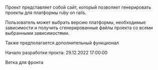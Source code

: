 Проект представляет собой сайт, который позволяет генерировать проекты для платформы ruby on rails.

Пользователь может выбрать версию платформы, необходимые зависимости и получить сгенерированные файлы проекта со всеми выбранными зависимостями.

Также предполагается дополнительный функционал

Начало разработки прокта: 29.12.2022 17:00:00

Ветка для фронта